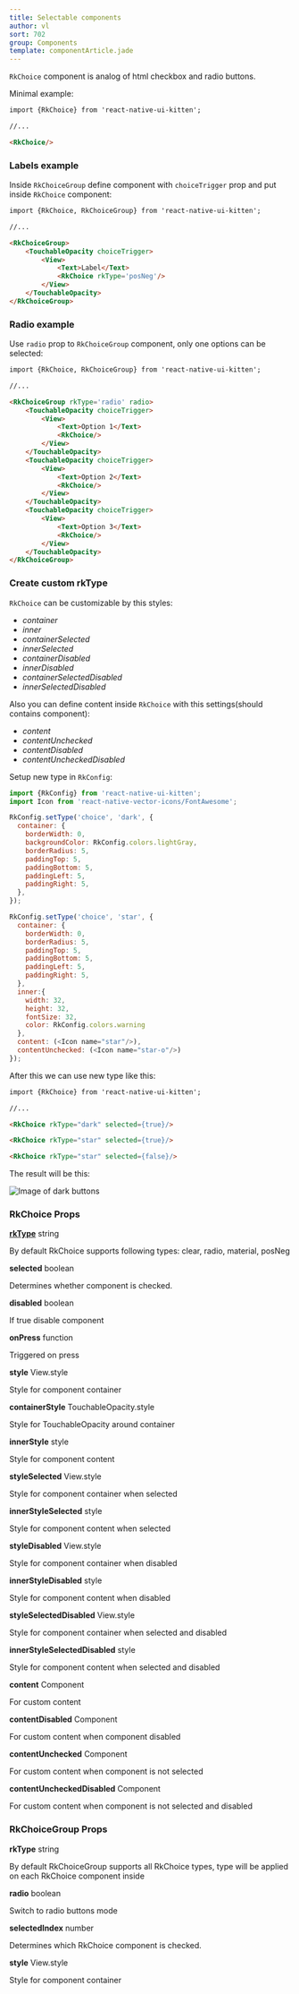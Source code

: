 ```yaml
---
title: Selectable components
author: vl
sort: 702
group: Components
template: componentArticle.jade
---
```


<div class="component" image="https://thumbs.gfycat.com/FantasticRawGermanwirehairedpointer-size_restricted.gif"></div>

`RkChoice` component is analog of html checkbox and radio buttons.

Minimal example: 

```html
import {RkChoice} from 'react-native-ui-kitten';

//... 

<RkChoice/>
```

### Labels example

Inside `RkChoiceGroup` define component with `choiceTrigger` prop and put inside `RkChoice` component:

```html
import {RkChoice, RkChoiceGroup} from 'react-native-ui-kitten';

//... 

<RkChoiceGroup>
    <TouchableOpacity choiceTrigger>
        <View>
            <Text>Label</Text>
            <RkChoice rkType='posNeg'/>
        </View>
    </TouchableOpacity>
</RkChoiceGroup>

```

### Radio example

Use `radio` prop to `RkChoiceGroup` component, only one options can be selected:

```html
import {RkChoice, RkChoiceGroup} from 'react-native-ui-kitten';

//... 

<RkChoiceGroup rkType='radio' radio>
    <TouchableOpacity choiceTrigger>
        <View>
            <Text>Option 1</Text>
            <RkChoice/>
        </View>
    </TouchableOpacity>
    <TouchableOpacity choiceTrigger>
        <View>
            <Text>Option 2</Text>
            <RkChoice/>
        </View>
    </TouchableOpacity>
    <TouchableOpacity choiceTrigger>
        <View>
            <Text>Option 3</Text>
            <RkChoice/>
        </View>
    </TouchableOpacity>
</RkChoiceGroup>

```

<a href="#" id="custom"></a>

### Create custom rkType

`RkChoice` can be customizable by this styles:

- *container*  
- *inner*  
- *containerSelected*  
- *innerSelected* 
- *containerDisabled*  
- *innerDisabled*
- *containerSelectedDisabled*  
- *innerSelectedDisabled*

Also you can define content inside `RkChoice` with 
this settings(should contains component):
    
- *content*  
- *contentUnchecked*  
- *contentDisabled*  
- *contentUncheckedDisabled*
    
Setup new type in  `RkConfig`:

```javascript
import {RkConfig} from 'react-native-ui-kitten'; 
import Icon from 'react-native-vector-icons/FontAwesome';

RkConfig.setType('choice', 'dark', {
  container: {
    borderWidth: 0,
    backgroundColor: RkConfig.colors.lightGray,
    borderRadius: 5,
    paddingTop: 5,
    paddingBottom: 5,
    paddingLeft: 5,
    paddingRight: 5,
  },
});

RkConfig.setType('choice', 'star', {
  container: {
    borderWidth: 0,
    borderRadius: 5,
    paddingTop: 5,
    paddingBottom: 5,
    paddingLeft: 5,
    paddingRight: 5,
  },
  inner:{
    width: 32,
    height: 32,
    fontSize: 32,
    color: RkConfig.colors.warning
  },
  content: (<Icon name="star"/>),
  contentUnchecked: (<Icon name="star-o"/>)
});

```

After this we can use new type like this: 

```html
import {RkChoice} from 'react-native-ui-kitten';

//... 

<RkChoice rkType="dark" selected={true}/>

<RkChoice rkType="star" selected={true}/>

<RkChoice rkType="star" selected={false}/>

```

The result will be this:

![Image of dark buttons](/images/components/customChoice.png)

### RkChoice Props

<div class="doc-prop">
    <p><strong><a href="../customization#rkType">rkType</a></strong> string</p>
    <p>By default RkChoice supports following types: clear, radio, material, posNeg</p>
</div>

<div class="doc-prop">
    <p><strong>selected</strong> boolean</p>
    <p>Determines whether component is checked.</p>
</div>

<div class="doc-prop">
    <p><strong>disabled</strong> boolean</p>
    <p>If true disable component</p>
</div>

<div class="doc-prop">
    <p><strong>onPress</strong> function</p>
    <p>Triggered on press</p>
</div>

<div class="doc-prop">
    <p><strong>style</strong> View.style</p>
    <p>Style for component container</p>
</div>

<div class="doc-prop">
    <p><strong>containerStyle</strong> TouchableOpacity.style</p>
    <p>Style for TouchableOpacity around container</p>
</div>

<div class="doc-prop">
    <p><strong>innerStyle</strong> style</p>
    <p>Style for component content</p>
</div>

<div class="doc-prop">
    <p><strong>styleSelected</strong> View.style</p>
    <p>Style for component container when selected</p>
</div>

<div class="doc-prop">
    <p><strong>innerStyleSelected</strong> style</p>
    <p>Style for component content when selected</p>
</div>

<div class="doc-prop">
    <p><strong>styleDisabled</strong> View.style</p>
    <p>Style for component container when disabled</p>
</div>

<div class="doc-prop">
    <p><strong>innerStyleDisabled</strong> style</p>
    <p>Style for component content when disabled</p>
</div>

<div class="doc-prop">
    <p><strong>styleSelectedDisabled</strong> View.style</p>
    <p>Style for component container when selected and disabled</p>
</div>

<div class="doc-prop">
    <p><strong>innerStyleSelectedDisabled</strong> style</p>
    <p>Style for component content when selected and disabled</p>
</div>

<div class="doc-prop">
    <p><strong>content</strong> Component</p>
    <p>For custom content</p>
</div>

<div class="doc-prop">
    <p><strong>contentDisabled</strong> Component</p>
    <p>For custom content when component disabled</p>
</div>

<div class="doc-prop">
    <p><strong>contentUnchecked</strong> Component</p>
    <p>For custom content when component is not selected</p>
</div>

<div class="doc-prop">
    <p><strong>contentUncheckedDisabled</strong> Component</p>
    <p>For custom content when component is not selected and disabled</p>
</div>

### RkChoiceGroup Props

<div class="doc-prop">
    <p><strong>rkType</strong> string</p>
    <p>By default RkChoiceGroup supports all RkChoice types, type will be applied on each RkChoice component inside</p>
</div>

<div class="doc-prop">
    <p><strong>radio</strong> boolean</p>
    <p>Switch to radio buttons mode</p>
</div>

<div class="doc-prop">
    <p><strong>selectedIndex</strong> number</p>
    <p>Determines which RkChoice component is checked.</p>
</div>

<div class="doc-prop">
    <p><strong>style</strong> View.style</p>
    <p>Style for component container</p>
</div>
